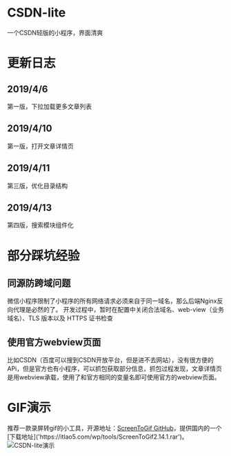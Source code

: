 # CSDN-lite
一个CSDN轻版的小程序，界面清爽
# 更新日志
## 2019/4/6
第一版，下拉加载更多文章列表
## 2019/4/10
第一版，打开文章详情页
## 2019/4/11
第三版，优化目录结构
## 2019/4/13
第四版，搜索模块组件化
# 部分踩坑经验
## 同源防跨域问题
微信小程序限制了小程序的所有网络请求必须来自于同一域名，那么后端Nginx反向代理是必然的了。
开发过程中，暂时在配置中关闭合法域名、web-view（业务域名）、TLS 版本以及 HTTPS 证书检查
## 使用官方webview页面
比如CSDN（百度可以搜到CSDN开放平台，但是进不去网站），没有很方便的APi，但是官方也有小程序，可以抓包获取部分信息，抓包过程发现，文章详情页是用webview承载，使用了和官方相同的变量名即可使用官方的webview页面。
# GIF演示
推荐一款录屏转gif的小工具，开源地址：[ScreenToGif GitHub]('https://github.com/NickeManarin/ScreenToGif')，提供国内的一个[下载地址]('https://itlao5.com/wp/tools/ScreenToGif2.14.1.rar')。
![CSDN-lite演示]("https://github.com/glorydreamtop/CSDN-lite/blob/master/CSDN-lite%E6%BC%94%E7%A4%BA.gif")